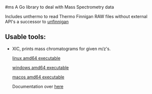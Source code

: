 #ms
A Go library to deal with Mass Spectrometry data

Includes unthermo to read Thermo Finnigan RAW files without external API's
a successor to [unfinnigan](http://code.google.com/p/unfinnigan/wiki/FileLayoutOverview)

## Usable tools:

*   XIC, prints mass chromatograms for given m/z's.

    [linux amd64 executable](https://bitbucket.org/proteinspector/ms/downloads/xic)
  
    [windows amd64 executable](https://bitbucket.org/proteinspector/ms/downloads/xic.exe)
  
    [macos amd64 executable](https://bitbucket.org/proteinspector/ms/downloads/xicmac)
  
    Documentation over [here](https://bitbucket.org/proteinspector/ms/src/master/unthermo/tools/xic.go)
